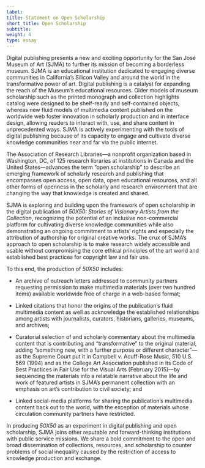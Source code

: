 ```yaml
---
label:
title: Statement on Open Scholarship
short_title: Open Scholarship
subtitle:
weight: 4
type: essay
---
```


Digital publishing presents a new and exciting opportunity for the San José Museum of Art (SJMA) to further its mission of becoming a borderless museum. SJMA is an educational institution dedicated to engaging diverse communities in California’s Silicon Valley and around the world in the transformative power of art. Digital publishing is a catalyst for expanding the reach of the Museum’s educational resources. Older models of museum scholarship such as the printed monograph and collection highlights catalog were designed to be shelf-ready and self-contained objects, whereas new fluid models of multimedia content published on the worldwide web foster innovation in scholarly production and in interface design, allowing readers to interact with, use, and share content in unprecedented ways. SJMA is actively experimenting with the tools of digital publishing because of its capacity to engage and cultivate diverse knowledge communities near and far via the public internet.

The Association of Research Libraries&mdash;a nonprofit organization based in Washington, DC, of 125 research libraries at institutions in Canada and the United States&mdash;advances the term “open scholarship” to describe an emerging framework of scholarly research and publishing that encompasses open access, open data, open educational resources, and all other forms of openness in the scholarly and research environment that are changing the way that knowledge is created and shared.

SJMA is exploring and building upon the framework of open scholarship in the digital publication of *50X50: Stories of Visionary Artists from the Collection*, recognizing the potential of an inclusive non-commercial platform for cultivating diverse knowledge communities while also demonstrating an ongoing commitment to artists’ rights and especially the attribution of authorship for original creative works. The crux of SJMA’s approach to open scholarship is to make research widely accessible and usable without compromising the core ethical principles of the art world and established best practices for copyright law and fair use.

To this end, the production of *50X50* includes:

- An archive of outreach letters addressed to community partners requesting permission to make multimedia materials (over two hundred items) available worldwide free of charge in a web-based format;

- Linked citations that honor the origins of the publication’s fluid multimedia content as well as acknowledge the established relationships among artists with journalists, curators, historians, galleries, museums, and archives;

- Curatorial selection of and scholarly commentary about the multimedia content that is contributing and “transformative” to the original material, adding “something new, with a further purpose or different character”—as the Supreme Court put it in Campbell v. Acuff-Rose Music, 510 U.S. 569 (1994) and as the College Art Association published in its Code of Best Practices in Fair Use for the Visual Arts (February 2015)—by sequencing the materials into a relatable narrative about the life and work of featured artists in SJMA’s permanent collection with an emphasis on art’s contribution to civil society; and

- Linked social-media platforms for sharing the publication’s multimedia content back out to the world, with the exception of materials whose circulation community partners have restricted.

In producing *50X50* as an experiment in digital publishing and open scholarship, SJMA joins other reputable and forward-thinking institutions with public service missions. We share a bold commitment to the open and broad dissemination of collections, resources, and scholarship to counter problems of social inequality caused by the restriction of access to knowledge production and exchange.
